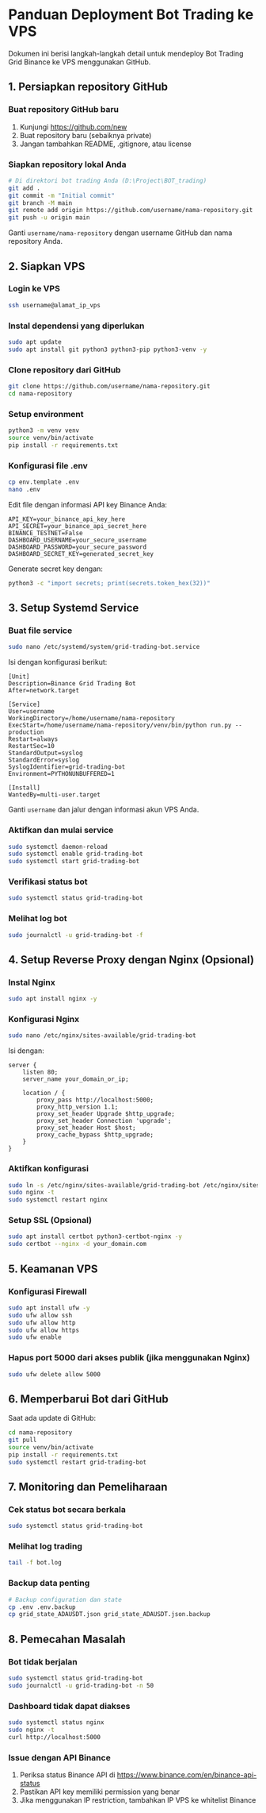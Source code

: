 # Panduan Deployment Bot Trading ke VPS

Dokumen ini berisi langkah-langkah detail untuk mendeploy Bot Trading Grid Binance ke VPS menggunakan GitHub.

## 1. Persiapkan repository GitHub

### Buat repository GitHub baru
1. Kunjungi https://github.com/new
2. Buat repository baru (sebaiknya private)
3. Jangan tambahkan README, .gitignore, atau license

### Siapkan repository lokal Anda
```bash
# Di direktori bot trading Anda (D:\Project\BOT_trading)
git add .
git commit -m "Initial commit"
git branch -M main
git remote add origin https://github.com/username/nama-repository.git
git push -u origin main
```

Ganti `username/nama-repository` dengan username GitHub dan nama repository Anda.

## 2. Siapkan VPS

### Login ke VPS
```bash
ssh username@alamat_ip_vps
```

### Instal dependensi yang diperlukan
```bash
sudo apt update
sudo apt install git python3 python3-pip python3-venv -y
```

### Clone repository dari GitHub
```bash
git clone https://github.com/username/nama-repository.git
cd nama-repository
```

### Setup environment
```bash
python3 -m venv venv
source venv/bin/activate
pip install -r requirements.txt
```

### Konfigurasi file .env
```bash
cp env.template .env
nano .env
```

Edit file dengan informasi API key Binance Anda:
```
API_KEY=your_binance_api_key_here
API_SECRET=your_binance_api_secret_here
BINANCE_TESTNET=False
DASHBOARD_USERNAME=your_secure_username
DASHBOARD_PASSWORD=your_secure_password
DASHBOARD_SECRET_KEY=generated_secret_key
```

Generate secret key dengan:
```bash
python3 -c "import secrets; print(secrets.token_hex(32))"
```

## 3. Setup Systemd Service

### Buat file service
```bash
sudo nano /etc/systemd/system/grid-trading-bot.service
```

Isi dengan konfigurasi berikut:
```
[Unit]
Description=Binance Grid Trading Bot
After=network.target

[Service]
User=username
WorkingDirectory=/home/username/nama-repository
ExecStart=/home/username/nama-repository/venv/bin/python run.py --production
Restart=always
RestartSec=10
StandardOutput=syslog
StandardError=syslog
SyslogIdentifier=grid-trading-bot
Environment=PYTHONUNBUFFERED=1

[Install]
WantedBy=multi-user.target
```

Ganti `username` dan jalur dengan informasi akun VPS Anda.

### Aktifkan dan mulai service
```bash
sudo systemctl daemon-reload
sudo systemctl enable grid-trading-bot
sudo systemctl start grid-trading-bot
```

### Verifikasi status bot
```bash
sudo systemctl status grid-trading-bot
```

### Melihat log bot
```bash
sudo journalctl -u grid-trading-bot -f
```

## 4. Setup Reverse Proxy dengan Nginx (Opsional)

### Instal Nginx
```bash
sudo apt install nginx -y
```

### Konfigurasi Nginx
```bash
sudo nano /etc/nginx/sites-available/grid-trading-bot
```

Isi dengan:
```
server {
    listen 80;
    server_name your_domain_or_ip;

    location / {
        proxy_pass http://localhost:5000;
        proxy_http_version 1.1;
        proxy_set_header Upgrade $http_upgrade;
        proxy_set_header Connection 'upgrade';
        proxy_set_header Host $host;
        proxy_cache_bypass $http_upgrade;
    }
}
```

### Aktifkan konfigurasi
```bash
sudo ln -s /etc/nginx/sites-available/grid-trading-bot /etc/nginx/sites-enabled/
sudo nginx -t
sudo systemctl restart nginx
```

### Setup SSL (Opsional)
```bash
sudo apt install certbot python3-certbot-nginx -y
sudo certbot --nginx -d your_domain.com
```

## 5. Keamanan VPS

### Konfigurasi Firewall
```bash
sudo apt install ufw -y
sudo ufw allow ssh
sudo ufw allow http
sudo ufw allow https
sudo ufw enable
```

### Hapus port 5000 dari akses publik (jika menggunakan Nginx)
```bash
sudo ufw delete allow 5000
```

## 6. Memperbarui Bot dari GitHub

Saat ada update di GitHub:

```bash
cd nama-repository
git pull
source venv/bin/activate
pip install -r requirements.txt
sudo systemctl restart grid-trading-bot
```

## 7. Monitoring dan Pemeliharaan

### Cek status bot secara berkala
```bash
sudo systemctl status grid-trading-bot
```

### Melihat log trading
```bash
tail -f bot.log
```

### Backup data penting
```bash
# Backup configuration dan state
cp .env .env.backup
cp grid_state_ADAUSDT.json grid_state_ADAUSDT.json.backup
```

## 8. Pemecahan Masalah

### Bot tidak berjalan
```bash
sudo systemctl status grid-trading-bot
sudo journalctl -u grid-trading-bot -n 50
```

### Dashboard tidak dapat diakses
```bash
sudo systemctl status nginx
sudo nginx -t
curl http://localhost:5000
```

### Issue dengan API Binance
1. Periksa status Binance API di https://www.binance.com/en/binance-api-status
2. Pastikan API key memiliki permission yang benar
3. Jika menggunakan IP restriction, tambahkan IP VPS ke whitelist Binance 